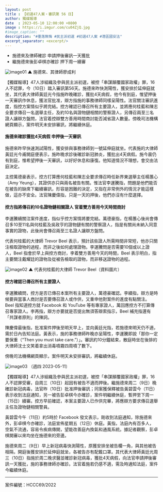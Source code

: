```yaml
---
layout: post
title : 【初選47人案・審訊第 56 日】
author: 獨媒報導
date  : 2023-05-10 12:00:00 +0800
image : https://i.imgur.com/cu04ZjQ.jpg
#image_caption: ""
description: "#墨落無悔 #民主派初選 #初選47人案 #港區國安法"
excerpt_separator: <excerpt/>
---
```


- 施德來及律師確診 申請押後審訊一天獲批
- 繼施德來後彭卓棋亦確診 押下周一續審

<excerpt/>

![image01](https://i.imgur.com/fGnrAvF.png)
▲ 施德來、其律師廖成利

【獨媒報導】47人涉組織及參與民主派初選，被控「串謀顛覆國家政權」罪，16人不認罪，今（10日）踏入審訊第56天。施德來昨快測陽性，獲安排於延伸庭就坐，其代表大律師黃廷光今指施昨晚確診，獲批4天病假，他今有到庭，惟望押後一天審訊作休息，獲法官批准，辯方指施的事務律師同樣呈陽性。法官關注審訊進度，指控方案情似乎將完結。控方確認已傳召所有主要證人，並將應何桂藍和陳志全要求傳召一名選舉主任，及約10名與證物鏈相關的警察證人，另傳召兩至三名證人讓辯方盤問，法官着控辯雙方善用時間商討能否減省證人數量。傍晚司法機構網頁顯示，案件明天未安排審訊，將繼續休庭。

#### 施德來確診獲批4天病假 申押後一天審訊

施德來昨早快速測試陽性，獲安排與事務律師到一號延伸庭就坐。代表施的大律師黃廷光今甫開庭便表示，施昨晚求診後確診新冠肺炎，獲批出4天病假。施今晨仍有到庭，惟希望押後一天審訊，以好好休息和康復。他知道情況不理想，會交由法庭決定。

主控萬德豪表示，控方打算應何桂藍和陳志全要求傳召時任新界東選舉主任楊蕙心（Amy Yeung），其證供亦只與兩名被告有關。惟法官李運騰指，問題是他們能否在被告的缺席下繼續審訊，形容是困難的決定，又指在非常例外的情況才能這樣做，這亦不安全。法官陳慶偉指，只是一天的押後，他們亦沒有什麼選擇。

#### 控方指將傳召約10名證物鏈相關證人 官着雙方善用今天時間商討

李運騰續關注案件進度，指似乎控方案情將要完結。萬德豪指，在楊蕙心後尚會傳召多10至11名與何桂藍及吳政亨的證物鏈有關的警察證人，指是有關尚未納入同意事實的證物，此後尚會傳召兩至三名證人讓辯方盤問。

代表何桂藍的大律師 Trevor Beel 表示，預計該些證人所需時間非常短，他亦只關注檢取證物的過程，而非之後如何處理證物。李運騰問是否需要10個或以上證人，Beel 指會於早上與控方商討，李着雙方善用今天的時間，Beel 表示明白，指主要關注戴耀廷的證物及從被告檢取的證物，而非移送證物的過程。

![image02](https://i.imgur.com/ltleh61.png)
▲ 代表何桂藍的大律師 Trevor Beel（資料圖片）

#### 控方確認已傳召所有主要證人

李運騰續問，控方是否已傳召本案所有主要證人，萬德豪確認。李續指，辯方是時候要與當事人商討是否要傳召證人或作供，又重申他對案件的進度有點關注。Beel 指知道控方就 Facebook 和 YouTube 等有專家證人，萬回應控方不打算傳召專家證人。李再指，辯方亦要就是否提出無須答辯索指示，Beel 補充指還有「共謀者原則」的陳詞。

陳慶偉最後指，批准案件押後至明天早上，並向黃廷光指，若施德來明天仍不適，需於日內告知法庭。黃表示，施的事務律師昨晚亦呈陽性，李運騰即說「那你一定要保重（“Then you must take care.”）」。審訊約10分鐘結束，散庭時坐在後排的大律師沈士文笑着拿出消毒噴霧四周噴了數下。

傍晚司法機構網頁顯示，案件明天未安排審訊，將繼續休庭。


![image03](https://i.imgur.com/jjwn3uy.png)
（週四 2023-05-11）

【獨媒報導】47人涉組織及參與民主派初選，被控「串謀顛覆國家政權」罪，16人不認罪受審，自周三（10日）起因有被告不適而押後。繼施德來周二（9日）晚確診新冠病毒，法官昨（10日）批准押後審訊；同案獲保釋被告黃碧雲今（11日）表示收到法庭通知，另一被告彭卓棋今亦確診，案件明繼續休庭，暫押至下周一（15日）續審。控方早前確認，本案主要證人已作供完畢，將應辯方要求傳召選舉主任及證物鏈相關警員。

黃碧雲今午（11日）約5時於 Facebook 發文表示，剛收到法庭通知，除施德來外，彭卓棋今亦確診，法庭宣佈星期五（12日）休庭。黃指，法庭內有百多人，空氣不流通，容易令疾病傳開，望能改善庭內換氣和通風系統。據記者觀察，彭卓棋開審以來均坐在施德來的旁邊。

施德來周二（9日）早上新冠病毒快測陽性，原獲安排坐被告欄一角，與其他被告相隔，開庭後獲安排於延伸庭就坐，各被告亦有配戴口罩。其代表大律師黃廷光周三（10日）指施於周二晚求醫並確診新冠病毒，獲批4天病假，向法官申請押後審訊一天獲批，施的事務律師亦確診。法官着施若仍感不適，需及時通知法庭，案件今繼續休庭。

---

案件編號：HCCC69/2022
